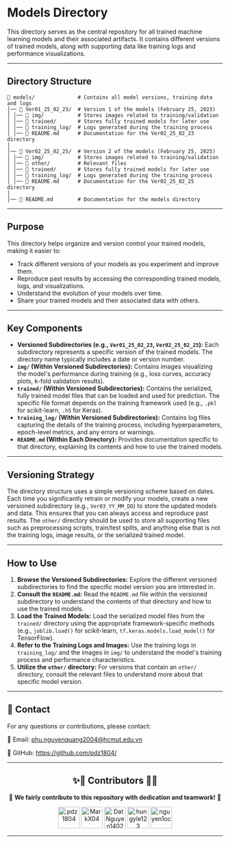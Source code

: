 # Models Directory

This directory serves as the central repository for all trained machine learning models and their associated artifacts. It contains different versions of trained models, along with supporting data like training logs and performance visualizations.

---

## Directory Structure

```
📂 models/              # Contains all model versions, training data and logs
│── 📂 Ver01_25_02_23/  # Version 1 of the models (February 25, 2023)
│ │── 📂 img/           # Stores images related to training/validation
│ │── 📂 trained/       # Stores fully trained models for later use
│ │── 📂 training_log/  # Logs generated during the training process
│ │── 📜 README.md      # Documentation for the Ver02_25_02_23 directory
│
│── 📂 Ver02_25_02_25/  # Version 2 of the models (February 25, 2025)
│ │── 📂 img/           # Stores images related to training/validation
│ │── 📂 other/         # Relevant files
│ │── 📂 trained/       # Stores fully trained models for later use
│ │── 📂 training_log/  # Logs generated during the training process
│ │── 📜 README.md      # Documentation for the Ver02_25_02_25 directory
│
│── 📜 README.md        # Documentation for the models directory
```

---

## Purpose

This directory helps organize and version control your trained models, making it easier to:

*   Track different versions of your models as you experiment and improve them.
*   Reproduce past results by accessing the corresponding trained models, logs, and visualizations.
*   Understand the evolution of your models over time.
*   Share your trained models and their associated data with others.

---

## Key Components

*   **Versioned Subdirectories (e.g., `Ver01_25_02_23`, `Ver02_25_02_25`):**  Each subdirectory represents a specific version of the trained models. The directory name typically includes a date or version number.
*   **`img/` (Within Versioned Subdirectories):** Contains images visualizing the model's performance during training (e.g., loss curves, accuracy plots, k-fold validation results).
*   **`trained/` (Within Versioned Subdirectories):** Contains the serialized, fully trained model files that can be loaded and used for prediction.  The specific file format depends on the training framework used (e.g., `.pkl` for scikit-learn, `.h5` for Keras).
*   **`training_log/` (Within Versioned Subdirectories):** Contains log files capturing the details of the training process, including hyperparameters, epoch-level metrics, and any errors or warnings.
*   **`README.md` (Within Each Directory):** Provides documentation specific to that directory, explaining its contents and how to use the trained models.

---

## Versioning Strategy

The directory structure uses a simple versioning scheme based on dates.  Each time you significantly retrain or modify your models, create a new versioned subdirectory (e.g., `Ver03_YY_MM_DD`) to store the updated models and data.  This ensures that you can always access and reproduce past results. The `other/` directory should be used to store all supporting files such as preprocessing scripts, train/test splits, and anything else that is not the training logs, image results, or the serialized trained model.

---

## How to Use

1.  **Browse the Versioned Subdirectories:**  Explore the different versioned subdirectories to find the specific model version you are interested in.
2.  **Consult the `README.md`:**  Read the `README.md` file within the versioned subdirectory to understand the contents of that directory and how to use the trained models.
3.  **Load the Trained Models:**  Load the serialized model files from the `trained/` directory using the appropriate framework-specific methods (e.g., `joblib.load()` for scikit-learn, `tf.keras.models.load_model()` for TensorFlow).
4.  **Refer to the Training Logs and Images:**  Use the training logs in `training_log/` and the images in `img/` to understand the model's training process and performance characteristics.
5.  **Utilize the `other/` directory:** For versions that contain an `other/` directory, consult the relevant files to understand more about that specific model version.

---

## 📧 **Contact**
For any questions or contributions, please contact:

📩 Email: phu.nguyenquang2004@hcmut.edu.vn

🔗 GitHub: https://github.com/pdz1804/

---

<h2 align="center">✨💟 Contributors 💟✨</h2>

<p align="center">
  💖 <strong>We fairly contribute to this repository with dedication and teamwork!</strong> 💖
</p>

<div align="center">
  <a href="https://github.com/pdz1804"><img src="https://avatars.githubusercontent.com/u/123137268?v=4" title="pdz1804" width="50" height="50"></a>
  <a href="https://github.com/MarkX04"><img src="https://avatars.githubusercontent.com/u/105540317?v=4" title="MarkX04" width="50" height="50"></a>
  <a href="https://github.com/DatNguyen1402"><img src="https://avatars.githubusercontent.com/u/137872945?v=4" title="DatNguyen1402" width="50" height="50"></a>
  <a href="https://github.com/hungyle123"><img src="https://avatars.githubusercontent.com/u/138371452?v=4" title="hungyle123" width="50" height="50"></a>
  <a href="https://github.com/nguyen1oc"><img src="https://avatars.githubusercontent.com/u/131537455?v=4" title="nguyen1oc" width="50" height="50"></a>
</div>

--- 